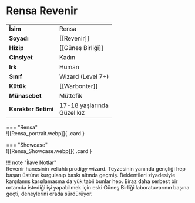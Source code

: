 # Rensa Revenir  
  
<div class="grid" markdown>  
  
|  |  |  
|---|---|  
| **İsim** | Rensa |  
| **Soyadı** | [[Revenir]] |  
| **Hizip** | [[Güneş Birliği]] |  
| **Cinsiyet** | Kadın |  
| **Irk** | Human |  
| **Sınıf** | Wizard (Level 7+) |  
| **Kütük** | [[Warbonter]] |  
| **Münasebet** | Müttefik |  
| **Karakter Betimi** | 17-18 yaşlarında<br>Güzel kız |  
  
  
=== "Rensa"  
	![[Rensa_portrait.webp]]{ .card }  
  
=== "Showcase"  
	![[Rensa_Showcase.webp]]{ .card }  
  
</div>  
  
!!! note "İlave Notlar"  
	Revenir hanesinin veliahtı prodigy wizard. Teyzesinin yanında gençliği hep başarı üstüne kurgulanıp baskı altında geçmiş. Beklentileri ziyadesiyle karşılamış karşılamasına da yük tabii bunlar hep. Biraz daha serbest bir ortamda istediği işi yapabilmek için eski Güneş Birliği laboratuvarının başına geçti, deneylerini orada sürdürüyor.  

